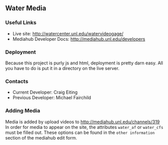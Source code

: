 ## Water Media

### Useful Links
* Live site: http://watercenter.unl.edu/watervideogage/
* Mediahub Developer Docs: http://mediahub.unl.edu/developers

### Deployment
Because this project is purly js and html, deployment is pretty darn easy.  All you have to do is put it in a directory on the live server.

### Contacts
* Current Developer: Craig Eiting
* Previous Developer: Michael Fairchild

### Adding Media
Media is added by upload videos to http://mediahub.unl.edu/channels/319
In order for media to appear on the site, the attributes `water_af` or `water_cfs` must be filled out.  These options can be found in the `other information` section of the mediahub edit form.
